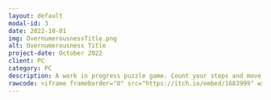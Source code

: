 ```yaml
---
layout: default
modal-id: 3
date: 2022-10-01
img: OvernumerousnessTitle.png
alt: Overnumerousness Title
project-date: October 2022
client: PC
category: PC
description: A work in progress puzzle game. Count your steps and move only within your means. Checkout the demo on Itch.io!
rawcode: <iframe frameborder="0" src="https://itch.io/embed/1683999" width="552" height="167"><a href="https://gigaelk.itch.io/overnumerousness">Overnumerousness by GigaElk</a></iframe>
---
```


